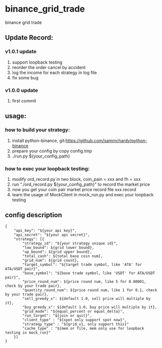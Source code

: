 # binance_grid_trade
binance grid trade
## Update Record:
### v1.0.1 update
1. support loopback testing
2. reorder the order cancel by accident
3. log the income for each strategy in log file
4. fix some bug
### v1.0.0 update
1. first commit

## usage:
### how to build your strategy:
1. install python-binance, git:https://github.com/sammchardy/python-binance
2. prepare your config by copy config.tmp
3. ./run.py ${your_config_path}

### how to exec your loopback testing:
1. modify ord_record.py in two block, coin_pain = xxx and fh = xxx
2. run "./ord_record.py ${your_config_path}" to record the market price
3. now you get your coin pair market price record file xxx.record
4. learn the usage of MockClient in mock_run.py and exec your loopback testing 

## config description
```
{
    "api_key": "${your api key}",
    "api_secret": "${your api secret}",
    "strategy": [{
        "strategy_id": "${your strategy unique id}",
        "low_bound": ${grid lower bound},
        "up_bound": ${grid upper bound},
        "total_cash": ${total base coin num},
        "grid_num": ${grid count},
        "target_symbol": "${target trade symbol, like 'ATA' for ATA/USDT pair}",
        "base_symbol": "${base trade symbol, like 'USDT' for ATA/USDT pair}",
        "price_round_num": ${price round num, like 5 for 0.00001, check by your trade pair},
        "quantity_round_num": ${price round num, like 1 for 0.1, check by your trade pair},
        "sell_greedy_x": ${default 1.0, sell price will multiple by it},
        "buy_greedy_x": ${default 1.0, buy price will multiple by it},
        "grid_mode": "${equal_percent or equal_delta}",
        "run_target": "${join or quit}",
        "client_type" : "${spot only support spot now}",
        "strategy_type" : "${grid_v1, only support this}"
        "cache_type" : "${mem or file, mem only use for loopback testing in mock_run}"
    }]
}
```

